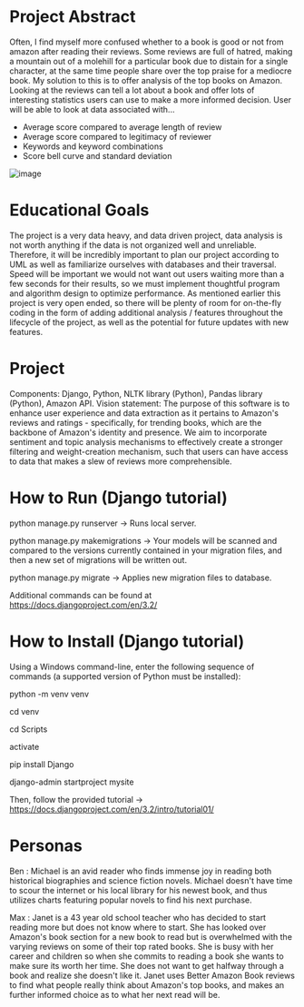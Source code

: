 # Project Abstract
Often, I find myself more confused whether to a book is good or not from amazon after reading their reviews. Some reviews are full of hatred, making a mountain out of a molehill for a particular book due to distain for a single character, at the same time people share over the top praise for a mediocre book. My solution to this is to offer analysis of the top books on Amazon. Looking at the reviews can tell a lot about a book and offer lots of interesting statistics users can use to make a more informed decision. User will be able to look at data associated with...
- Average score compared to average length of review
- Average score compared to legitimacy of reviewer 
- Keywords and keyword combinations
- Score bell curve and standard deviation

![image](https://user-images.githubusercontent.com/89652481/139957337-9f3281c5-9382-4069-9dc4-d78ae9dc2d81.png)


# Educational Goals
The project is a very data heavy, and data driven project, data analysis is not worth anything if the data is not organized well and unreliable. Therefore, it will be incredibly important to plan our project according to UML as well as familiarize ourselves with databases and their traversal. Speed will be important we would not want out users waiting more than a few seconds for their results, so we must implement thoughtful program and algorithm design to optimize performance. As mentioned earlier this project is very open ended, so there will be plenty of room for on-the-fly coding in the form of adding additional analysis / features throughout the lifecycle of the project, as well as the potential for future updates with new features.

# Project 
Components: Django, Python, NLTK library (Python), Pandas library (Python), Amazon API.
Vision statement: The purpose of this software is to enhance user experience and data extraction as it pertains to Amazon's reviews and ratings - specifically, for trending books, which are the backbone of Amazon's identity and presence. We aim to incorporate sentiment and topic analysis mechanisms to effectively create a stronger filtering and weight-creation mechanism, such that users can have access to data that makes a slew of reviews more comprehensible. 

# How to Run (Django tutorial)

python manage.py runserver -> Runs local server.

python manage.py makemigrations -> Your models will be scanned and compared to the versions currently contained in your migration files, and then a new set of migrations will be written out.

python manage.py migrate -> Applies new migration files to database.


Additional commands can be found at https://docs.djangoproject.com/en/3.2/

# How to Install (Django tutorial)

Using a Windows command-line, enter the following sequence of commands (a supported version of Python must be installed):

python -m venv venv

cd venv

cd Scripts

activate

pip install Django

django-admin startproject mysite


Then, follow the provided tutorial -> https://docs.djangoproject.com/en/3.2/intro/tutorial01/

# Personas
Ben : Michael is an avid reader who finds immense joy in reading both historical biographies and science fiction novels. Michael doesn't have time to scour the internet or his local library for his newest book, and thus utilizes charts featuring popular novels to find his next purchase.

Max : Janet is a 43 year old school teacher who has decided to start reading more but does not know where to start. She has looked over Amazon's book section for a new book to read but is overwhelmed with the varying reviews on some of their top rated books. She is busy with her career and children so when she commits to reading a book she wants to make sure its worth her time. She does not want to get halfway through a book and realize she doesn't like it. Janet uses Better Amazon Book reviews to find what people really think about Amazon's top books, and makes an further informed choice as to what her next read will be.  
